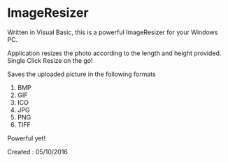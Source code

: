 # ImageResizer

Written in Visual Basic, this is a powerful ImageResizer for your Windows PC. 

Application resizes the photo according to the length and height provided.
Single Click Resize on the go!

Saves the uploaded picture in the following formats

1. BMP
2. GIF
3. ICO
4. JPG
4. PNG
5. TIFF

Powerful yet!

Created : 05/10/2016
